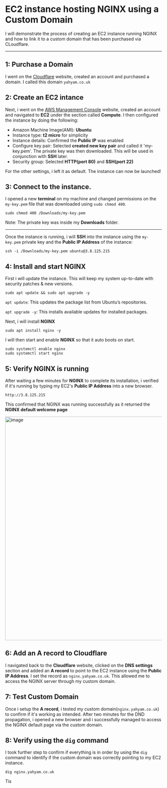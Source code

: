 # EC2 instance hosting NGINX using a Custom Domain

I will demonstrate the process of creating an EC2 instance running NGINX and how to link it to a custom domain that has been purchased via CLoudflare.

---

## 1: Purchase a Domain
I went on the [Cloudflare](https://www.cloudflare.com) website, created an account and purchased a domain. I called this domain `yahyam.co.uk`


## 2: Create an EC2 intance
Next, i went on the [AWS Management Console](https://aws.amazon.com/) website, created an account and navigated to **EC2** under the section called **Compute**. I then configured the instance by doing the following:

- Amazon Machine Image(AMI): **Ubuntu**
- Instance type: **t2 micro** for simplicity
- Instance details: Confirmed the **Public IP** was enabled
- Configure key pair: Selected **created new key pair** and called it 'my-key.pem'. The private key was then downloaded. This will be used in conjunction with **SSH** later.
- Security group: Selected **HTTP(port 80)** and **SSH(port 22)**

For the other settings, i left it as default. The instance can now be launched!


## 3: Connect to the instance.
I opened a new **terminal** on my machine and changed permissions on the `my-key.pem` file that was downloaded using `sudo chmod 400`.
```
sudo chmod 400 /Downloads/my-key.pem
```
Note: The private key was inside my **Downloads** folder.

---

Once the instance is running, i will **SSH** into the instance using the `my-key.pem` private key and the **Public IP Address** of the instance:
```
ssh -i /Downloads/my-key.pem ubuntu@3.8.125.215
```



## 4: Install and start NGINX

First i will update the instance. This will keep my system up-to-date with security patches & new versions.
```
sudo apt update && sudo apt upgrade -y
```

`apt update`: This updates the package list from Ubuntu’s repositories.

`apt upgrade -y`: This installs available updates for installed packages.

Next, i will install **NGINX**
```
sudo apt install nginx -y

```

I will then start and enable **NGINX** so that it auto boots on start.
```
sudo systemctl enable nginx
sudo systemctl start nginx
```

## 5: Verify **NGINX** is running
After waiting a few minutes for **NGINX** to complete its installation, i verified if it's running by typing my EC2's **Public IP Address** into a new browser.
```
http://3.8.125.215
```

This confirmed that NGINX was running successfully as it returned the **NGINX default welcome page**


<img width="718" alt="image" src="https://github.com/user-attachments/assets/19c39a39-d546-4018-997b-4164d849320b" />


## 6: Add an A record to Cloudflare
I navigated back to the **Cloudflare** website, clicked on the **DNS settings** section and added an **A record** to point to the EC2 instance using the **Public IP Address**. I set the record as `nginx.yahyam.co.uk`. This allowed me to access the NGINX server through my custom domain.


## 7: Test Custom Domain
Once i setup the **A record**, i tested my custom domain(`nginx.yahyam.co.uk`) to confirm if it's working as intended. After two minutes for the DND propagation, i opened a new browser and i successfully managed to access the NGINX default page via the custom domain. 


## 8: Verify using the `dig` command
I took further step to confirm if everything is in order by using the `dig` command to identify if the custom domain was correctly pointing to my EC2 instance.
```
dig nginx.yahyam.co.uk
```

Tis

